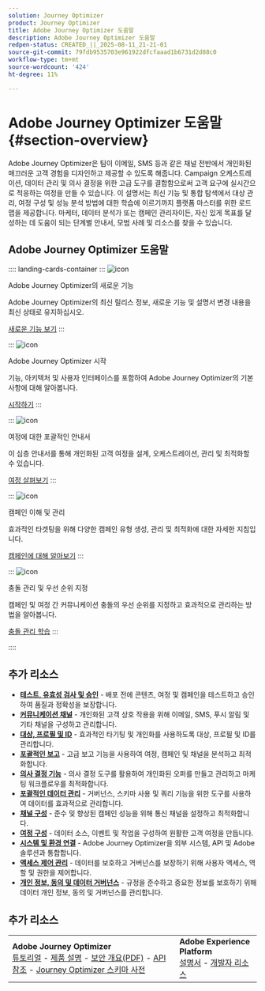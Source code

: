 ```yaml
---
solution: Journey Optimizer
product: Journey Optimizer
title: Adobe Journey Optimizer 도움말
description: Adobe Journey Optimizer 도움말
redpen-status: CREATED_||_2025-08-11_21-21-01
source-git-commit: 79fdb9535703e961922dfcfaaad1b6731d2d88c0
workflow-type: tm+mt
source-wordcount: '424'
ht-degree: 11%

---
```



# Adobe Journey Optimizer 도움말{#section-overview}

Adobe Journey Optimizer은 팀이 이메일, SMS 등과 같은 채널 전반에서 개인화된 매끄러운 고객 경험을 디자인하고 제공할 수 있도록 해줍니다. Campaign 오케스트레이션, 데이터 관리 및 의사 결정을 위한 고급 도구를 결합함으로써 고객 요구에 실시간으로 적응하는 여정을 만들 수 있습니다. 이 설명서는 최신 기능 및 통합 탐색에서 대상 관리, 여정 구성 및 성능 분석 방법에 대한 학습에 이르기까지 플랫폼 마스터를 위한 로드맵을 제공합니다. 마케터, 데이터 분석가 또는 캠페인 관리자이든, 자신 있게 목표를 달성하는 데 도움이 되는 단계별 안내서, 모범 사례 및 리소스를 찾을 수 있습니다.

## Adobe Journey Optimizer 도움말

:::: landing-cards-container
:::
![icon](https://cdn.experienceleague.adobe.com/icons/list-check.svg?lang=ko)

Adobe Journey Optimizer의 새로운 기능

Adobe Journey Optimizer의 최신 릴리스 정보, 새로운 기능 및 설명서 변경 내용을 최신 상태로 유지하십시오.

[새로운 기능 보기](whats-new-landing-page.md)
:::

:::
![icon](https://cdn.experienceleague.adobe.com/icons/circle-play.svg?lang=ko)

Adobe Journey Optimizer 시작

기능, 아키텍처 및 사용자 인터페이스를 포함하여 Adobe Journey Optimizer의 기본 사항에 대해 알아봅니다.

[시작하기](get-started-landing-page.md)
:::

:::
![icon](https://cdn.experienceleague.adobe.com/icons/code-branch.svg?lang=ko)

여정에 대한 포괄적인 안내서

이 심층 안내서를 통해 개인화된 고객 여정을 설계, 오케스트레이션, 관리 및 최적화할 수 있습니다.

[여정 살펴보기](orchestrate-journeys-landing-page.md)
:::

:::
![icon](https://cdn.experienceleague.adobe.com/icons/bullhorn.svg?lang=ko)

캠페인 이해 및 관리

효과적인 타겟팅을 위해 다양한 캠페인 유형 생성, 관리 및 최적화에 대한 자세한 지침입니다.

[캠페인에 대해 알아보기](campaigns-landing-page.md)
:::

:::
![icon](https://cdn.experienceleague.adobe.com/icons/scale-balanced.svg?lang=ko)

충돌 관리 및 우선 순위 지정

캠페인 및 여정 간 커뮤니케이션 충돌의 우선 순위를 지정하고 효과적으로 관리하는 방법을 알아봅니다.

[충돌 관리 학습](conflict-prioritization-landing-page.md)
:::

::::


## 추가 리소스

- **[테스트, 유효성 검사 및 승인](test-landing-page.md)** - 배포 전에 콘텐츠, 여정 및 캠페인을 테스트하고 승인하여 품질과 정확성을 보장합니다.
- **[커뮤니케이션 채널](../using/channels/gs-channels.md)** - 개인화된 고객 상호 작용을 위해 이메일, SMS, 푸시 알림 및 기타 채널을 구성하고 관리합니다.
- **[대상, 프로필 및 ID](audiences-profiles-identities-landing-page.md)** - 효과적인 타기팅 및 개인화를 사용하도록 대상, 프로필 및 ID를 관리합니다.
- **[포괄적인 보고](reporting-landing-page.md)** - 고급 보고 기능을 사용하여 여정, 캠페인 및 채널을 분석하고 최적화합니다.
- **[의사 결정 기능](decisioning-landing-page.md)** - 의사 결정 도구를 활용하여 개인화된 오퍼를 만들고 관리하고 마케팅 워크플로우를 최적화합니다.
- **[포괄적인 데이터 관리](data-management-landing-page.md)** - 거버넌스, 스키마 사용 및 쿼리 기능을 위한 도구를 사용하여 데이터를 효과적으로 관리합니다.
- **[채널 구성](configuration-landing-page.md)** - 준수 및 향상된 캠페인 성능을 위해 통신 채널을 설정하고 최적화합니다.
- **[여정 구성](configure-journeys-landing-page.md)** - 데이터 소스, 이벤트 및 작업을 구성하여 원활한 고객 여정을 만듭니다.
- **[시스템 및 환경 연결](connect-systems-landing-page.md)** - Adobe Journey Optimizer을 외부 시스템, API 및 Adobe 솔루션과 통합합니다.
- **[액세스 제어 관리](access-control-landing-page.md)** - 데이터를 보호하고 거버넌스를 보장하기 위해 사용자 액세스, 역할 및 권한을 제어합니다.
- **[개인 정보, 동의 및 데이터 거버넌스](privacy-landing-page.md)** - 규정을 준수하고 중요한 정보를 보호하기 위해 데이터 개인 정보, 동의 및 거버넌스를 관리합니다.

## 추가 리소스

<table style="table-layout:fixed"><tr style="border: 0;">
<td><strong>Adobe Journey Optimizer</strong><br/>
<a href="https://experienceleague.adobe.com/docs/journey-optimizer-learn/tutorials/overview.html?lang=ko-KR" target="_blank">튜토리얼</a> - <a href="https://helpx.adobe.com/kr/legal/product-descriptions/adobe-journey-optimizer.html" target="_blank">제품 설명</a> - <a href="https://www.adobe.com/content/dam/cc/en/security/pdfs/AJO_SecurityOverview.pdf" target="_blank">보안 개요(PDF)</a> - <a href="https://developer.adobe.com/journey-optimizer-apis/" target="_blank">API 참조</a> - <a href="https://experienceleague.adobe.com/tools/ajo-schemas/schema-dictionary.html?lang=ko" target="_blank">Journey Optimizer 스키마 사전</a>

</td>
<td><strong>Adobe Experience Platform</strong><br/>
<a href="https://experienceleague.adobe.com/docs/experience-platform/landing/home.html?lang=ko" target="_blank">설명서</a> - <a href="https://www.adobe.com/kr/experience-platform/documentation-and-developer-resources.html" target="_blank">개발자 리소스</a>
</td>
</tr></table>

<!--table style="table-layout:auto"><tr style="border: 0;"><td><img src="using/assets/do-not-localize/newsletter.png"></td><td>
<b>Stay informed and elevate your Adobe Journey Optimizer experience!</b><br/>Sign up for our quarterly newsletter. Gain exclusive access to the latest product updates, captivating stories, real-world use cases, valuable tips, and more – all delivered directly to your inbox every quarter. <a href="https://www.adobe.com/subscription/Adobe_Journey_Optimizer_NL.html">Sign up today!</a></td></tr></table-->
